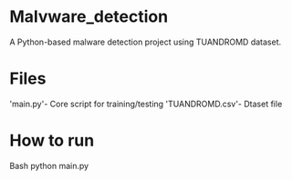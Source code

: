 # Malvware_detection
A Python-based malware detection project using TUANDROMD dataset.
# Files
'main.py'- Core script for training/testing
'TUANDROMD.csv'- Dtaset file
# How to run 
Bash
python main.py
